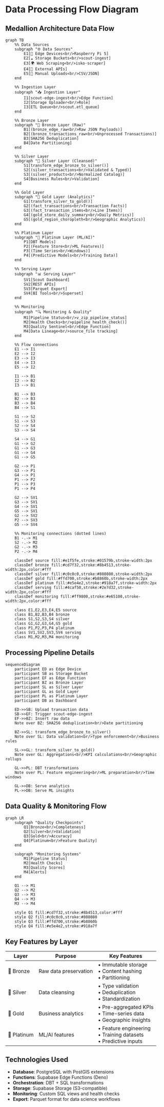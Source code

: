 # Data Processing Flow Diagram

## Medallion Architecture Data Flow

```mermaid
graph TB
    %% Data Sources
    subgraph "🌐 Data Sources"
        E1[📱 Edge Devices<br/>Raspberry Pi 5]
        E2[☁️ Storage Buckets<br/>scout-ingest]
        E3[🌍 Web Scraping<br/>isko-scraper]
        E4[🔌 External APIs]
        E5[📁 Manual Uploads<br/>CSV/JSON]
    end

    %% Ingestion Layer
    subgraph "📥 Ingestion Layer"
        I1[scout-edge-ingest<br/>Edge Function]
        I2[Storage Uploader<br/>Role]
        I3[ETL Queue<br/>scout.etl_queue]
    end

    %% Bronze Layer
    subgraph "🥉 Bronze Layer (Raw)"
        B1[(bronze_edge_raw<br/>Raw JSON Payloads)]
        B2[(bronze_transactions_raw<br/>Unprocessed Transactions)]
        B3[SHA256 Deduplication]
        B4[Date Partitioning]
    end

    %% Silver Layer
    subgraph "🥈 Silver Layer (Cleansed)"
        S1[transform_edge_bronze_to_silver()]
        S2[(silver_transactions<br/>Validated & Typed)]
        S3[(silver_products<br/>Normalized Catalog)]
        S4[Business Rules<br/>Validation]
    end

    %% Gold Layer
    subgraph "🥇 Gold Layer (Analytics)"
        G1[transform_silver_to_gold()]
        G2[(fact_transactions<br/>Transaction Facts)]
        G3[(fact_transaction_items<br/>Line Items)]
        G4[(gold_store_daily_summary<br/>Daily Metrics)]
        G5[(gold_region_choropleth<br/>Geographic Analytics)]
    end

    %% Platinum Layer
    subgraph "💎 Platinum Layer (ML/AI)"
        P1[DBT Models]
        P2[(Feature Store<br/>ML Features)]
        P3[(Time Series<br/>Windows)]
        P4[(Predictive Models<br/>Training Data)]
    end

    %% Serving Layer
    subgraph "📊 Serving Layer"
        SV1[Scout Dashboard]
        SV2[REST APIs]
        SV3[Parquet Export]
        SV4[BI Tools<br/>Superset]
    end

    %% Monitoring
    subgraph "🔍 Monitoring & Quality"
        M1[Pipeline Status<br/>v_zip_pipeline_status]
        M2[Health Checks<br/>pipeline_health_check()]
        M3[Quality Sentinel<br/>Edge Function]
        M4[Data Lineage<br/>source_file tracking]
    end

    %% Flow connections
    E1 --> I1
    E2 --> I2
    E3 --> I3
    E4 --> I3
    E5 --> I2

    I1 --> B1
    I2 --> B2
    I3 --> B1

    B1 --> B3
    B2 --> B3
    B3 --> B4
    B4 --> S1

    S1 --> S2
    S1 --> S3
    S2 --> S4
    S3 --> S4

    S4 --> G1
    G1 --> G2
    G1 --> G3
    G1 --> G4
    G1 --> G5

    G2 --> P1
    G3 --> P1
    G4 --> P1
    P1 --> P2
    P1 --> P3
    P1 --> P4

    G2 --> SV1
    G3 --> SV1
    G4 --> SV1
    G5 --> SV1
    G2 --> SV2
    P2 --> SV3
    G5 --> SV4

    %% Monitoring connections (dotted lines)
    B1 -.-> M1
    S2 -.-> M2
    G2 -.-> M3
    P2 -.-> M4

    classDef source fill:#e1f5fe,stroke:#01579b,stroke-width:2px
    classDef bronze fill:#cd7f32,stroke:#8b4513,stroke-width:2px,color:#fff
    classDef silver fill:#c0c0c0,stroke:#808080,stroke-width:2px
    classDef gold fill:#ffd700,stroke:#b8860b,stroke-width:2px
    classDef platinum fill:#e5e4e2,stroke:#918a7f,stroke-width:2px
    classDef serving fill:#4caf50,stroke:#2e7d32,stroke-width:2px,color:#fff
    classDef monitoring fill:#ff9800,stroke:#e65100,stroke-width:2px,color:#fff

    class E1,E2,E3,E4,E5 source
    class B1,B2,B3,B4 bronze
    class S1,S2,S3,S4 silver
    class G1,G2,G3,G4,G5 gold
    class P1,P2,P3,P4 platinum
    class SV1,SV2,SV3,SV4 serving
    class M1,M2,M3,M4 monitoring
```

## Processing Pipeline Details

```mermaid
sequenceDiagram
    participant ED as Edge Device
    participant SB as Storage Bucket
    participant EF as Edge Function
    participant BZ as Bronze Layer
    participant SL as Silver Layer
    participant GL as Gold Layer
    participant PL as Platinum Layer
    participant DB as Dashboard

    ED->>SB: Upload transaction data
    SB->>EF: Trigger scout-edge-ingest
    EF->>BZ: Insert raw data
    Note over BZ: SHA256 deduplication<br/>Date partitioning
    
    BZ->>SL: transform_edge_bronze_to_silver()
    Note over SL: Data validation<br/>Type enforcement<br/>Business rules
    
    SL->>GL: transform_silver_to_gold()
    Note over GL: Aggregations<br/>KPI calculations<br/>Geographic rollups
    
    GL->>PL: DBT transformations
    Note over PL: Feature engineering<br/>ML preparation<br/>Time windows
    
    GL->>DB: Serve analytics
    PL->>DB: Serve ML insights
```

## Data Quality & Monitoring Flow

```mermaid
graph LR
    subgraph "Quality Checkpoints"
        Q1[Bronze<br/>Completeness]
        Q2[Silver<br/>Validation]
        Q3[Gold<br/>Accuracy]
        Q4[Platinum<br/>Feature Quality]
    end

    subgraph "Monitoring Systems"
        M1[Pipeline Status]
        M2[Health Checks]
        M3[Quality Scores]
        M4[Alerts]
    end

    Q1 --> M1
    Q2 --> M2
    Q3 --> M3
    Q4 --> M3
    M3 --> M4

    style Q1 fill:#cd7f32,stroke:#8b4513,color:#fff
    style Q2 fill:#c0c0c0,stroke:#808080
    style Q3 fill:#ffd700,stroke:#b8860b
    style Q4 fill:#e5e4e2,stroke:#918a7f
```

## Key Features by Layer

| Layer | Purpose | Key Features |
|-------|---------|--------------|
| 🥉 Bronze | Raw data preservation | • Immutable storage<br/>• Content hashing<br/>• Partitioning |
| 🥈 Silver | Data cleansing | • Type validation<br/>• Deduplication<br/>• Standardization |
| 🥇 Gold | Business analytics | • Pre-aggregated KPIs<br/>• Time-series data<br/>• Geographic insights |
| 💎 Platinum | ML/AI features | • Feature engineering<br/>• Training datasets<br/>• Predictive inputs |

## Technologies Used

- **Database**: PostgreSQL with PostGIS extensions
- **Functions**: Supabase Edge Functions (Deno)
- **Orchestration**: DBT + SQL transformations
- **Storage**: Supabase Storage (S3-compatible)
- **Monitoring**: Custom SQL views and health checks
- **Export**: Parquet format for data science workflows